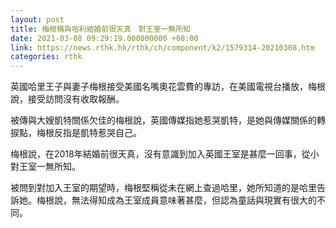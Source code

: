 ```yaml
---
layout: post
title: 梅根稱與哈利結婚前很天真　對王室一無所知
date: 2021-03-08 09:29:19.000000000 +08:00
link: https://news.rthk.hk/rthk/ch/component/k2/1579314-20210308.htm
categories: rthk
---
```


英國哈里王子與妻子梅根接受美國名嘴奧花雲費的專訪，在美國電視台播放，梅根說，接受訪問沒有收取報酬。

被傳與大嫂凱特關係欠佳的梅根說，英國傳媒指她惹哭凱特，是她與傳媒關係的轉捩點，梅根反指是凱特惹哭自己。

梅根說，在2018年結婚前很天真，沒有意識到加入英國王室是甚麼一回事，從小對王室一無所知。

被問到對加入王室的期望時，梅根堅稱從未在網上查過哈里，她所知道的是哈里告訴她。梅根說，無法得知成為王室成員意味著甚麼，但認為童話與現實有很大的不同。
